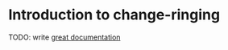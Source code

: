 # Introduction to change-ringing

TODO: write [great documentation](http://jacobian.org/writing/great-documentation/what-to-write/)
